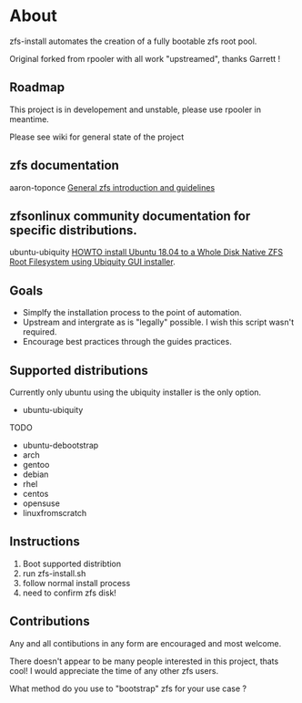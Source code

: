 # About

zfs-install automates the creation of a fully bootable zfs root pool.

Original forked from rpooler with all work "upstreamed", thanks Garrett !

## Roadmap
This project is in developement and unstable, please use rpooler in meantime.

Please see wiki for general state of the project

## zfs documentation

aaron-toponce [General zfs introduction and guidelines](https://pthree.org/2012/04/17/install-zfs-on-debian-gnulinux/)

## zfsonlinux community documentation for specific distributions.

ubuntu-ubiquity [HOWTO install Ubuntu 18.04 to a Whole Disk Native ZFS Root Filesystem using Ubiquity GUI installer](https://github.com/zfsonlinux/pkg-zfs/wiki/HOWTO-install-Ubuntu-18.04-to-a-Whole-Disk-Native-ZFS-Root-Filesystem-using-Ubiquity-GUI-installer).

## Goals
- Simplfy the installation process to the point of automation.
- Upstream and intergrate as is "legally" possible. I wish this script wasn't required.
- Encourage best practices through the guides practices.

## Supported distributions
Currently only ubuntu using the ubiquity installer is the only option.

- ubuntu-ubiquity

TODO
- ubuntu-debootstrap
- arch
- gentoo
- debian
- rhel
- centos
- opensuse
- linuxfromscratch

## Instructions
1) Boot supported distribtion
2) run zfs-install.sh
3) follow normal install process
4) need to confirm zfs disk!

## Contributions
Any and all contibutions in any form are encouraged and most welcome.

There doesn't appear to be many people interested in this project, thats cool!
I would appreciate the time of any other zfs users. 

What method do you use to "bootstrap" zfs for your use case ?
